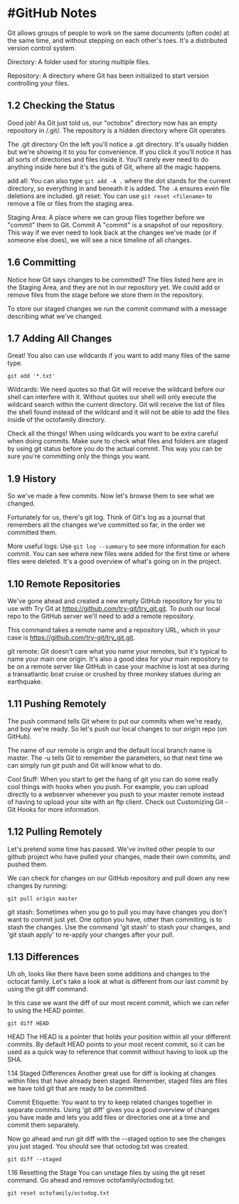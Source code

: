 #GitHub Notes
=============

Git allows groups of people to work on the same documents (often code) at the same time, and without stepping on each other's toes. It's a distributed version control system.

Directory:
A folder used for storing multiple files.

Repository:
A directory where Git has been initialized to start version controlling your files.


1.2 Checking the Status
-----------------------
Good job! As Git just told us, our "octobox" directory now has an empty repository in /.git/. The repository is a hidden directory where Git operates.

The .git directory
On the left you'll notice a .git directory. It's usually hidden but we're showing it to you for convenience.
If you click it you'll notice it has all sorts of directories and files inside it. You'll rarely ever need to do anything inside here but it's the guts of Git, where all the magic happens.


add all:
You can also type ```git add -A .``` where the dot stands for the current directory, so everything in and beneath it is added. The ```-A``` ensures even file deletions are included.
git reset:
You can use ```git reset <filename>``` to remove a file or files from the staging area.


Staging Area:
A place where we can group files together before we "commit" them to Git.
Commit
A "commit" is a snapshot of our repository. This way if we ever need to look back at the changes we've made (or if someone else does), we will see a nice timeline of all changes.


1.6 Committing
--------------
Notice how Git says changes to be committed? The files listed here are in the Staging Area, and they are not in our repository yet. We could add or remove files from the stage before we store them in the repository.

To store our staged changes we run the commit command with a message describing what we've changed. 


1.7 Adding All Changes
-----------------------
Great! You also can use wildcards if you want to add many files of the same type.

```git add '*.txt'```

Wildcards:
We need quotes so that Git will receive the wildcard before our shell can interfere with it. Without quotes our shell will only execute the wildcard search within the current directory. Git will receive the list of files the shell found instead of the wildcard and it will not be able to add the files inside of the octofamily directory.

Check all the things!
When using wildcards you want to be extra careful when doing commits. Make sure to check what files and folders are staged by using git status before you do the actual commit. This way you can be sure you're committing only the things you want.


1.9 History
-----------
So we've made a few commits. Now let's browse them to see what we changed.

Fortunately for us, there's git log. Think of Git's log as a journal that remembers all the changes we've committed so far, in the order we committed them.

More useful logs:
Use ```git log --summary``` to see more information for each commit. You can see where new files were added for the first time or where files were deleted. It's a good overview of what's going on in the project.


1.10 Remote Repositories
------------------------
We've gone ahead and created a new empty GitHub repository for you to use with Try Git at https://github.com/try-git/try_git.git. To push our local repo to the GitHub server we'll need to add a remote repository.

This command takes a remote name and a repository URL, which in your case is https://github.com/try-git/try_git.git.

git remote:
Git doesn't care what you name your remotes, but it's typical to name your main one origin.
It's also a good idea for your main repository to be on a remote server like GitHub in case your machine is lost at sea during a transatlantic boat cruise or crushed by three monkey statues during an earthquake.


1.11 Pushing Remotely
---------------------
The push command tells Git where to put our commits when we're ready, and boy we're ready. So let's push our local changes to our origin repo (on GitHub).

The name of our remote is origin and the default local branch name is master. The -u tells Git to remember the parameters, so that next time we can simply run git push and Git will know what to do.

Cool Stuff:
When you start to get the hang of git you can do some really cool things with hooks when you push.
For example, you can upload directly to a webserver whenever you push to your master remote instead of having to upload your site with an ftp client. Check out Customizing Git - Git Hooks for more information.


1.12 Pulling Remotely
---------------------
Let's pretend some time has passed. We've invited other people to our github project who have pulled your changes, made their own commits, and pushed them.

We can check for changes on our GitHub repository and pull down any new changes by running:

```git pull origin master```

git stash:
Sometimes when you go to pull you may have changes you don't want to commit just yet. One option you have, other than commiting, is to stash the changes.
Use the command 'git stash' to stash your changes, and 'git stash apply' to re-apply your changes after your pull.


1.13 Differences
----------------
Uh oh, looks like there have been some additions and changes to the octocat family. Let's take a look at what is different from our last commit by using the git diff command.

In this case we want the diff of our most recent commit, which we can refer to using the HEAD pointer.

```git diff HEAD```

HEAD
The HEAD is a pointer that holds your position within all your different commits. By default HEAD points to your most recent commit, so it can be used as a quick way to reference that commit without having to look up the SHA.


1.14 Staged Differences
Another great use for diff is looking at changes within files that have already been staged. Remember, staged files are files we have told git that are ready to be committed.

Commit Etiquette:
You want to try to keep related changes together in separate commits. Using 'git diff' gives you a good overview of changes you have made and lets you add files or directories one at a time and commit them separately.

Now go ahead and run git diff with the --staged option to see the changes you just staged. You should see that octodog.txt was created.

```git diff --staged```


1.16 Resetting the Stage
You can unstage files by using the git reset command. Go ahead and remove octofamily/octodog.txt.

```git reset octofamily/octodog.txt```